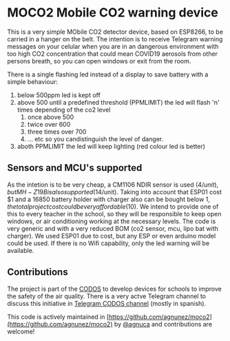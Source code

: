 # MOCO2 Mobile CO2 warning device

This is a very simple MObile CO2 detector device, based on ESP8266, to be carried in a hanger on the belt. 
The intention is to receive Telegram warning messages on your celular when you are in an dangerous environment with too high
CO2 concentration that could mean COVID19 aerosols from other persons breath, so you can open windows or exit from the room.

There is a single flashing led instead of a display to save battery with a simple behaviour:
 1. below 500ppm led is kept off
 1. above 500 until a predefined threshold (PPMLIMIT) the led will flash 'n' times depending of the co2 level 
    1. once above 500
    1. twice over 600
    1. three times over 700
    1. ... etc
    so you candistinguish the level of danger.
 1. aboth PPMLIMIT the led will keep lighting (red colour led is better)

## Sensors and MCU's supported

As the intetion is to be very cheap, a CM1106 NDIR sensor is used ($4/unit), but MH-Z19B is also supported ($14/unit).
Taking into account that ESP01 cost $1 and a 16850 battery holder with charger also can be bought below $1, the total
project cost could be very affordable ($10). We intend to provide one of this to every teacher in the school, so
they will be responsible to keep open windows, or air conditioning working at the necessary levels.
The code is very generic and with a very reduced BOM (co2 sensor, mcu, lipo bat with charger). We used ESP01 due to 
cost, but any ESP or even arduino model could be used. If there is no Wifi capability, only the led warning will be
available.

## Contributions

The project is part of the [CODOS](https://github.com/miguelangelcasanova/codos) to develop devices for schools to improve the safety of the air quality.
There is a very actve Telegram channel to discuss this initiative in [Telegram CODOS channel](https://t.me/codos_ventilacion) (mostly in spanish).

This code is actively maintained in [https://github.com/agnunez/moco2](https://github.com/agnunez/moco2) by [@agnuca](http://twitter.com/agnuca) and contributions are welcome!
